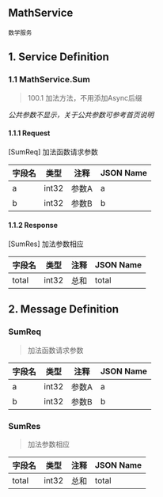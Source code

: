MathService
--------------------------
	数学服务
	
## 1. Service Definition


### 1.1 MathService.Sum 
> 100.1 
> 加法方法，不用添加Async后缀  



*公共参数不显示，关于公共参数可参考首页说明*

#### 1.1.1 Request


[SumReq]  加法函数请求参数

|  字段名  |  类型  |  注释  |   JSON Name  |
| ------------ | ------------ | ------------ | ------------ |
|  a  |  int32  |  参数A  |   a   |
|  b  |  int32  |  参数B  |   b   |



#### 1.1.2 Response



[SumRes]  加法参数相应

|  字段名  |  类型  |  注释  |   JSON Name  |
| ------------ | ------------ | ------------ | ------------ |
|  total  |  int32  |  总和  |   total   |




## 2. Message Definition

### <span id="sumreq">SumReq</span> 
> 加法函数请求参数  

| 字段名     | 类型   |  注释  |  JSON Name  |
| --------   | -----  | ----  | ----  |
|  a  |  int32  |  参数A  |   a   |
|  b  |  int32  |  参数B  |   b   |

### <span id="sumres">SumRes</span> 
> 加法参数相应  

| 字段名     | 类型   |  注释  |  JSON Name  |
| --------   | -----  | ----  | ----  |
|  total  |  int32  |  总和  |   total   |
